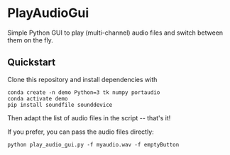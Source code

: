 # PlayAudioGui
Simple Python GUI to play (multi-channel) audio files and switch between them on the fly.

Quickstart
---

Clone this repository and install dependencies with

```
conda create -n demo Python=3 tk numpy portaudio
conda activate demo
pip install soundfile sounddevice
```

Then adapt the list of audio files in the script -- that's it!

If you prefer, you can pass the audio files directly:
```
python play_audio_gui.py -f myaudio.wav -f emptyButton
```
